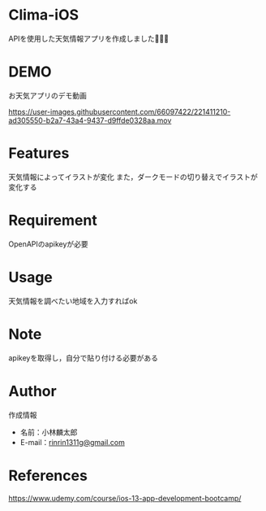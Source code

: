 # Clima-iOS
APIを使用した天気情報アプリを作成しました🧑🏻‍💻 

# DEMO
お天気アプリのデモ動画

https://user-images.githubusercontent.com/66097422/221411210-ad305550-b2a7-43a4-9437-d9ffde0328aa.mov


# Features

天気情報によってイラストが変化
また，ダークモードの切り替えでイラストが変化する

# Requirement
 
OpenAPIのapikeyが必要

# Usage
 
天気情報を調べたい地域を入力すればok
 
# Note
 
apikeyを取得し，自分で貼り付ける必要がある
 
# Author
 
作成情報
 
* 名前：小林麟太郎
* E-mail：rinrin1311g@gmail.com
 
# References

https://www.udemy.com/course/ios-13-app-development-bootcamp/
